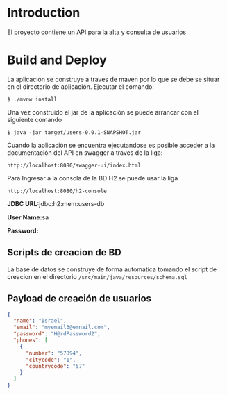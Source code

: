 # Introduction
El proyecto contiene un API para la alta y consulta de usuarios

# Build and Deploy
La aplicación se construye a traves de maven por lo que se debe se situar en el directorio de aplicación.
Ejecutar el comando:

<code>$ ./mvnw install</code>

Una vez construido el jar de la aplicación se puede arrancar con el siguiente comando

<code>$ java -jar target/users-0.0.1-SNAPSHOT.jar</code>

Cuando la aplicación se encuentra ejecutandose es posible acceder a la documentación del API en swagger a traves de la liga:

<code>http://localhost:8080/swagger-ui/index.html </code>

Para Ingresar a la consola de la BD H2 se puede usar la liga

<code>http://localhost:8080/h2-console </code>

<strong>JDBC URL:</strong>jdbc:h2:mem:users-db

<strong>User Name:</strong>sa

<strong>Password:</strong>

## Scripts de creacion de BD

La base de datos se construye de forma automática tomando el script de creacion en el directorio `/src/main/java/resources/schema.sql`

## Payload de creación de usuarios

```json
{
  "name": "Israel",
  "email": "myemail3@emnail.com",
  "password": "H@rdPassword2",
  "phones": [
    {
      "number": "57894",
      "citycode": "1",
      "countrycode": "57"
    }
  ]
}
```